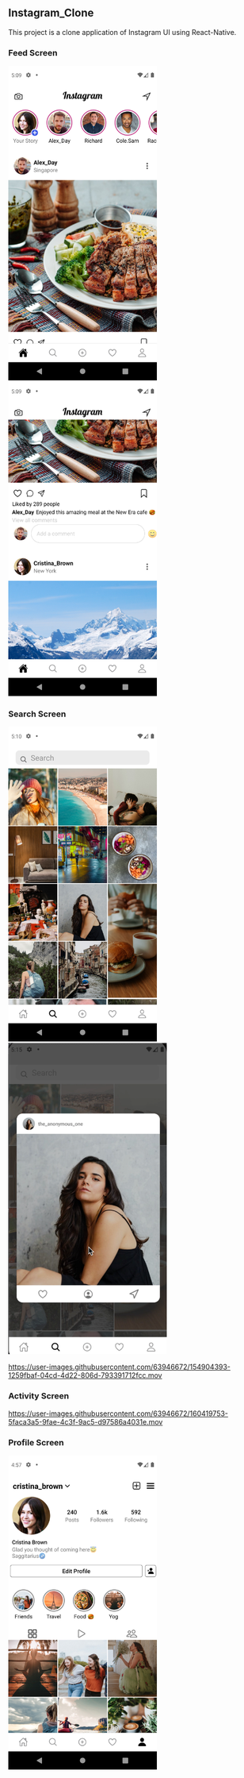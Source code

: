 ## Instagram_Clone

This project is a clone application of Instagram UI using React-Native.

### Feed Screen

<p float="left">
  <img src="Images/Feed1.png" width="300" />
  <img src="Images/Feed2.png" width="300" />
</p>

### Search Screen

<p float="left">
  <img src="/Images/Search1.png" width="300" />
  <img src="/Images/Search2.png" width="320" />

https://user-images.githubusercontent.com/63946672/154904393-1259fbaf-04cd-4d22-806d-793391712fcc.mov

</p>


### Activity Screen


https://user-images.githubusercontent.com/63946672/160419753-5faca3a5-9fae-4c3f-9ac5-d97586a4031e.mov


### Profile Screen

<p float="left">
  <img src="Images/ProfilePage.png" width="300" />
</p>


